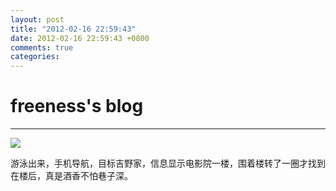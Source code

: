 ```yaml
---
layout: post
title: "2012-02-16 22:59:43"
date: 2012-02-16 22:59:43 +0800
comments: true
categories: 
---
```


# freeness's blog

----------

![](http://okqmqrbgo.bkt.clouddn.com/201202162259431.jpg)

>
游泳出来，手机导航，目标吉野家，信息显示电影院一楼，围着楼转了一圈才找到在楼后，真是酒香不怕巷子深。